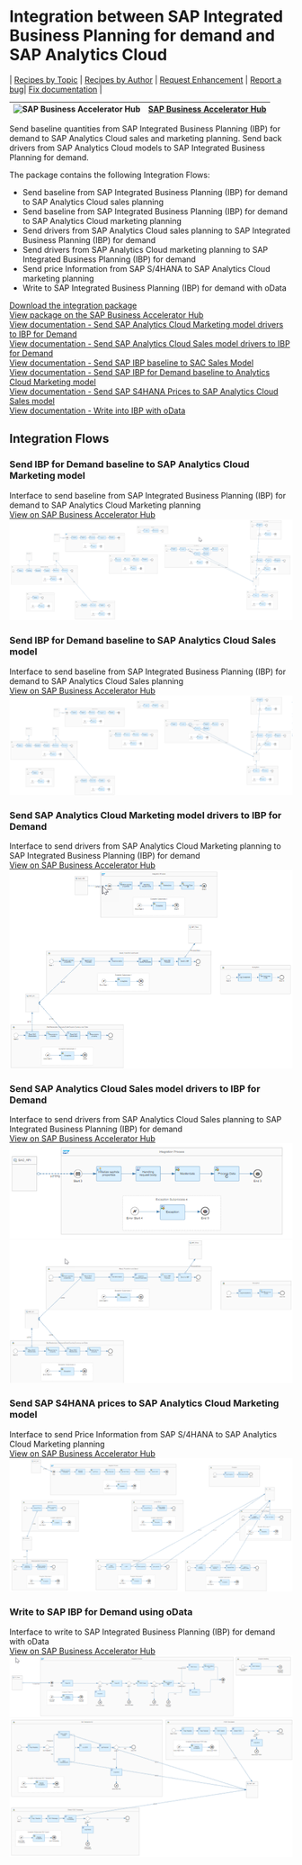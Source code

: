 # Integration between SAP Integrated Business Planning for demand and SAP Analytics Cloud 

\| [Recipes by Topic](../../readme.md ) \| [Recipes by Author](../../author.md ) \| [Request Enhancement](https://github.com/SAP-samples/cloud-integration-flow/issues/new?assignees=&labels=Recipe%20Fix,enhancement&template=recipe-request.md&title=Improve%20Email%20Integration%20with%20S/4HANA%20Cloud%20Custom%20Business%20Object) \| [Report a bug](https://github.com/SAP-samples/cloud-integration-flow/issues/new?assignees=&labels=Recipe%20Fix,bug&template=bug_report.md&title=Issue%20with%20Email%20Integration%20with%20S/4HANA%20Cloud%20Custom%20Business%20Object)\| [Fix documentation](https://github.com/SAP-samples/cloud-integration-flow/issues/new?assignees=&labels=Recipe%20Fix,documentation&template=bug_report.md&title=Docu%20fix%20Email%20Integration%20with%20S/4HANA%20Cloud%20Custom%20Business%20Object) \| 

 ![SAP Business Accelerator Hub](https://github.com/SAPAPIBusinessHub.png?size=50 ) | [SAP Business Accelerator Hub](https://api.sap.com/allcommunity) | 
 ----|----| 


Send baseline quantities from SAP Integrated Business Planning (IBP) for demand to SAP Analytics Cloud sales and marketing planning. Send back drivers from SAP Analytics Cloud models to SAP Integrated Business Planning for demand.

The package contains the following Integration Flows:

- Send baseline from SAP Integrated Business Planning (IBP) for demand to SAP Analytics Cloud sales planning
- Send baseline from SAP Integrated Business Planning (IBP) for demand to SAP Analytics Cloud marketing planning
- Send drivers from SAP Analytics Cloud sales planning to SAP Integrated Business Planning (IBP) for demand
- Send drivers from SAP Analytics Cloud marketing planning to SAP Integrated Business Planning (IBP) for demand
- Send price Information from SAP S/4HANA to SAP Analytics Cloud marketing planning
- Write to SAP Integrated Business Planning (IBP) for demand with oData

[Download the integration package](Package.zip)\
[View package on the SAP Business Accelerator Hub](https://api.sap.com/package/IntegrationbetweenSAPIntegratedBusinessPlanningfordemandandSAPAnalyticsCloud/overview)\
[View documentation - Send SAP Analytics Cloud Marketing model drivers to IBP for Demand](SendSAPAnalyticsCloudMarketingmodeldriverstoIBPforDemand.pdf)\
[View documentation - Send SAP Analytics Cloud Sales model drivers to IBP for Demand](SendSAPAnalyticsCloudSalesmodeldriverstoIBPforDemand.pdf)\
[View documentation - Send SAP IBP baseline to SAC Sales Model](SendSAPIBPbaselinetoSACSalesModel.pdf)\
[View documentation - Send SAP IBP for Demand baseline to Analytics Cloud Marketing model](SendSAPIBPforDemandbaselinetoAnalyticsCloudMarketingmodel.pdf)\
[View documentation - Send SAP S4HANA Prices to SAP Analytics Cloud Sales model](SendSAPS4HANAPricestoSAPAnalyticsCloudSalesmodel.pdf)\
[View documentation - Write into IBP with oData](WriteintoIBPwithoData.pdf)

## Integration Flows

### Send IBP for Demand baseline to SAP Analytics Cloud Marketing model
Interface to send baseline from SAP Integrated Business Planning (IBP) for demand to SAP Analytics Cloud Marketing planning\
[View on SAP Business Accelerator Hub](https://api.sap.com/integrationflow/Send_IBP_for_Demand_baseline_to_SAP_Analytics_Cloud_Marketing_model)\
![Send IBP for Demand baseline to SAP Analytics Cloud Marketing model](send_IBP_for_Demand_baseline_to_SAP_Analytics_Cloud_Marketing_model.png)

### Send IBP for Demand baseline to SAP Analytics Cloud Sales model
Interface to send baseline from SAP Integrated Business Planning (IBP) for demand to SAP Analytics Cloud Sales planning\
[View on SAP Business Accelerator Hub](https://api.sap.com/integrationflow/Send_IBP_for_Demand_baseline_to_SAP_Analytics_Cloud_Sales_model)\
![Send IBP for Demand baseline to SAP Analytics Cloud Sales model](send_IBP_for_Demand_baseline_to_SAP_Analytics_Cloud_Sales_model.png)

### Send SAP Analytics Cloud Marketing model drivers to IBP for Demand
Interface to send drivers from SAP Analytics Cloud Marketing planning to SAP Integrated Business Planning (IBP) for demand\
[View on SAP Business Accelerator Hub](https://api.sap.com/integrationflow/Send_SAP_Analytics_Cloud_Marketing_model_drivers_to_IBP_for_Demand)\
![Send SAP Analytics Cloud Marketing model drivers to IBP for Demand](send_SAP_Analytics_Cloud_Marketing_model_drivers_to_IBP_for_Demand.png)

### Send SAP Analytics Cloud Sales model drivers to IBP for Demand
Interface to send drivers from SAP Analytics Cloud Sales planning to SAP Integrated Business Planning (IBP) for demand\
[View on SAP Business Accelerator Hub](https://api.sap.com/integrationflow/Send_SAP_Analytics_Cloud_Sales_model_drivers_to_IBP_for_Demand)\
![Send SAP Analytics Cloud Sales model drivers to IBP for Demand](send_SAP_Analytics_Cloud_Sales_model_drivers_to_IBP_for_Demand1.png)\
![Send SAP Analytics Cloud Sales model drivers to IBP for Demand](send_SAP_Analytics_Cloud_Sales_model_drivers_to_IBP_for_Demand2.png)

### Send SAP S4HANA prices to SAP Analytics Cloud Marketing model
Interface to send Price Information from SAP S/4HANA to SAP Analytics Cloud Marketing planning\
[View on SAP Business Accelerator Hub](https://api.sap.com/integrationflow/Send_SAP_S4HANA_prices_to_SAP_Analytics_Cloud_Marketing_model)\
![Send SAP S4HANA prices to SAP Analytics Cloud Marketing model](send_SAP_S4HANA_prices_to_SAP_Analytics_Cloud_Marketing_model.png)

### Write to SAP IBP for Demand using oData
Interface to write to SAP Integrated Business Planning (IBP) for demand with oData\
[View on SAP Business Accelerator Hub](https://api.sap.com/integrationflow/Write_to_SAP_IBP_for_Demand_using_oData)\
![Write to SAP IBP for Demand using oData](write_to_SAP_IBP_for_Demand_using_oData1.png)\
![Write to SAP IBP for Demand using oData](write_to_SAP_IBP_for_Demand_using_oData2.png)







